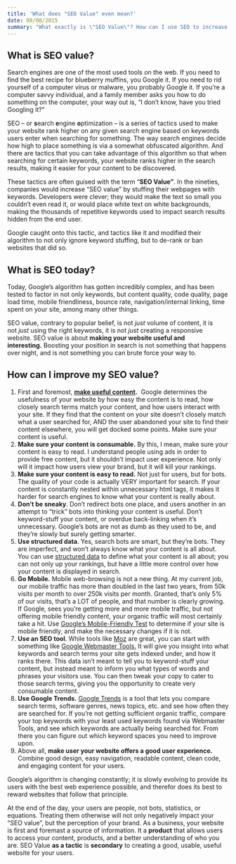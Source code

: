 ```yaml
---
title: 'What does "SEO Value" even mean?'
date: 08/08/2015
summary: "What exactly is \"SEO Value\"? How can I use SEO to increase traffic to my website? It's simpler than you might think."
---
```

## What is SEO value?

Search engines are one of the most used tools on the web. If you need to find the best recipe for blueberry muffins, you Google it. If you need to rid yourself of a computer virus or malware, you probably Google it. If you’re a computer savvy individual, and a family member asks you how to do something on the computer, your way out is, “I don’t know, have you tried Googling it?”

SEO – or **s**earch **e**ngine **o**ptimization – is a series of tactics used to make your website rank higher on any given search engine based on keywords users enter when searching for something. The way search engines decide how high to place something is via a somewhat obfuscated algorithm. And there are tactics that you can take advantage of this algorithm so that when searching for certain keywords, your website ranks higher in the search results, making it easier for your content to be discovered.

These tactics are often guised with the term “**SEO Value”**. In the nineties, companies would increase “SEO value” by stuffing their webpages with keywords. Developers were clever; they would make the text so small you couldn’t even read it, or would place white text on white backgrounds, making the thousands of repetitive keywords used to impact search results hidden from the end user.

Google caught onto this tactic, and tactics like it and modified their algorithm to not only ignore keyword stuffing, but to de-rank or ban websites that did so.

## What is SEO today?

Today, Google’s algorithm has gotten incredibly complex, and has been tested to factor in not only keywords, but content quality, code quality, page load time, mobile friendliness, bounce rate, navigation/internal linking, time spent on your site, among many other things.

SEO value, contrary to popular belief, is not _just_ volume of content, it is not _just_ using the right keywords, it is not _just_ creating a responsive website. SEO value is about **making your website useful and interesting.** Boosting your position in search is not something that happens over night, and is not something you can brute force your way to.

## How can I improve my SEO value?

1.  First and foremost, **[make useful content](https://support.google.com/webmasters/answer/6001093?hl=en).**  Google determines the usefulness of your website by how easy the content is to read, how closely search terms match your content, and how users interact with your site. If they find that the content on your site doesn’t closely match what a user searched for, AND the user abandoned your site to find their content elsewhere, you will get docked some points. Make sure your content is useful.
2.  **Make sure your content is consumable.** By this, I mean, make sure your content is easy to read. I understand people using ads in order to provide free content, but it shouldn’t impact user experience. Not only will it impact how users view your brand, but it will kill your rankings.
3.  **Make sure your content is easy to read.** Not just for users, but for bots. The quality of your code is actually VERY important for search. If your content is constantly nested within unnecessary html tags, it makes it harder for search engines to know what your content is really about.
4.  **Don’t be sneaky**. Don’t redirect bots one place, and users another in an attempt to “trick” bots into thinking your content is useful. Don’t keyword-stuff your content, or overdue back-linking when it’s unnecessary. Google’s bots are not as dumb as they used to be, and they’re slowly but surely getting smarter.
5.  **Use structured data**. Yes, search bots are smart, but they’re bots. They are imperfect, and won’t always know what your content is all about. You can use [structured data](https://developers.google.com/structured-data/) to define what your content is all about; you can not only up your rankings, but have a little more control over how your content is displayed in search.
6.  **Go Mobile.** Mobile web-browsing is not a new thing. At my current job, our mobile traffic has more than doubled in the last two years, from 50k visits per month to over 250k visits per month. Granted, that’s only 5% of our visits, that’s a LOT of people, and that number is clearly growing. If Google, sees you’re getting more and more mobile traffic, but not offering mobile friendly content, your organic traffic will most certainly take a hit. Use [Google’s Mobile-Friendly Test](https://www.google.com/webmasters/tools/mobile-friendly/) to determine if your site is mobile friendly, and make the necessary changes if it is not.
7.  **Use an SEO tool**. While tools like [Moz](https://moz.com/) are great, you can start with something like [Google Webmaster Tools.](https://www.google.com/webmasters/) It will give you insight into what keywords and search terms your site gets indexed under, and how it ranks there. This data isn’t meant to tell you to keyword-stuff your content, but instead meant to inform you what types of words and phrases your visitors use. You can then tweak your copy to cater to those search terms, giving you the opportunity to create very consumable content.
8.  **Use Google Trends.** [Google Trends](https://www.google.com/trends/) is a tool that lets you compare search terms, software genres, news topics, etc. and see how often they are searched for. If you’re not getting sufficient organic traffic, compare your top keywords with your least used keywords found via Webmaster Tools, and see which keywords are actually being searched for. From there you can figure out which keyword spaces you need to improve upon.
9.  Above all, **make user your website offers a good user experience.** Combine good design, easy navigation, readable content, clean code, and engaging content for your users.

Google’s algorithm is changing constantly; it is slowly evolving to provide its users with the best web experience possible, and therefor does its best to reward websites that follow that principle.

At the end of the day, your users are people, not bots, statistics, or equations. Treating them otherwise will not only negatively impact your “SEO value”, but the perception of your brand. As a business, your website is first and foremast a source of information. It a **product** that allows users to access your content, products, and a better understanding of who you are. SEO Value **as a tactic** is **secondary** to creating a good, usable, useful website for your users.